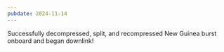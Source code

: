 ```yaml
---
pubdate: 2024-11-14
---
```


Successfully decompressed, split, and recompressed New Guinea burst onboard and began downlink!
